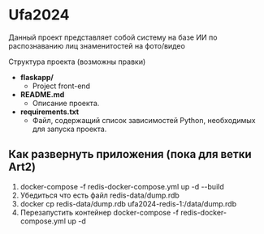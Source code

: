 # Ufa2024
Данный проект представляет собой систему на базе ИИ по распознаванию лиц знаменитостей на фото/видео

Структура проекта (возможны правки)

- **flaskapp/**
  - Project front-end
- **README.md**
  - Описание проекта.
- **requirements.txt**
  - Файл, содержащий список зависимостей Python, необходимых для запуска проекта.

## Как развернуть приложения (пока для ветки Art2)

1. docker-compose -f redis-docker-compose.yml up -d --build
2. Убедиться что есть файл redis-data/dump.rdb
3. docker cp redis-data/dump.rdb ufa2024-redis-1:/data/dump.rdb
4. Перезапустить контейнер docker-compose -f redis-docker-compose.yml up -d

